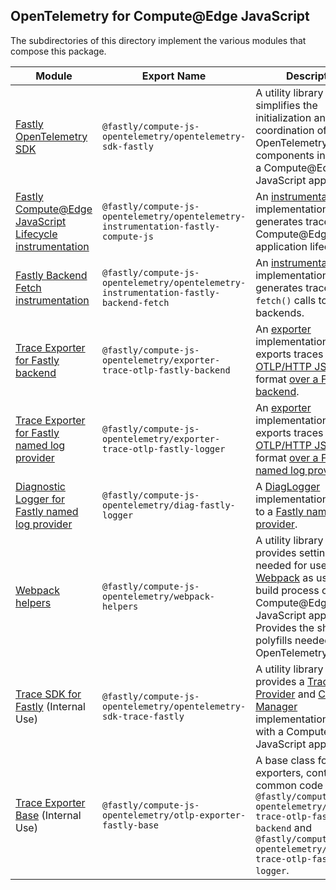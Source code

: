 ## OpenTelemetry for Compute@Edge JavaScript

The subdirectories of this directory implement the various modules that compose this package.

| **Module**                                                                                                    | **Export Name**                                                                       | Description                                                                                                                                                                                                                                                                                                                                                                                                                         |
|---------------------------------------------------------------------------------------------------------------|---------------------------------------------------------------------------------------|-------------------------------------------------------------------------------------------------------------------------------------------------------------------------------------------------------------------------------------------------------------------------------------------------------------------------------------------------------------------------------------------------------------------------------------|
| [Fastly OpenTelemetry SDK](./opentelemetry-sdk-fastly)                                                        | `@fastly/compute-js-opentelemetry/opentelemetry-sdk-fastly`                           | A utility library that simplifies the initialization and coordination of OpenTelemetry components in use with a Compute@Edge JavaScript application.                                                                                                                                                                                                                                                                                |
| [Fastly Compute@Edge JavaScript Lifecycle instrumentation](./opentelemetry-instrumentation-fastly-compute-js) | `@fastly/compute-js-opentelemetry/opentelemetry-instrumentation-fastly-compute-js`    | An [instrumentation](https://github.com/open-telemetry/opentelemetry-specification/blob/main/specification/glossary.md#instrumentation-library) implementation that generates traces for the Compute@Edge application lifecycle.                                                                                                                                                                                                    |
| [Fastly Backend Fetch instrumentation](./opentelemetry-instrumentation-fastly-backend-fetch)                  | `@fastly/compute-js-opentelemetry/opentelemetry-instrumentation-fastly-backend-fetch` | An [instrumentation](https://github.com/open-telemetry/opentelemetry-specification/blob/main/specification/glossary.md#instrumentation-library) implementation that generates traces for `fetch()` calls to Fastly backends.                                                                                                                                                                                                        |
| [Trace Exporter for Fastly backend](./exporter-trace-otlp-fastly-backend)                                     | `@fastly/compute-js-opentelemetry/exporter-trace-otlp-fastly-backend`                 | An [exporter](https://github.com/open-telemetry/opentelemetry-js/blob/main/doc/exporter-guide.md) implementation that exports traces using the [OTLP/HTTP JSON](https://github.com/open-telemetry/opentelemetry-specification/blob/main/specification/protocol/otlp.md#otlphttp) format [over a Fastly backend](https://developer.fastly.com/learning/compute/javascript/#communicating-with-backend-servers-and-the-fastly-cache). |
| [Trace Exporter for Fastly named log provider](./exporter-trace-otlp-fastly-logger)                           | `@fastly/compute-js-opentelemetry/exporter-trace-otlp-fastly-logger`                  | An [exporter](https://github.com/open-telemetry/opentelemetry-js/blob/main/doc/exporter-guide.md) implementation that exports traces using the [OTLP/HTTP JSON](https://github.com/open-telemetry/opentelemetry-specification/blob/main/specification/protocol/otlp.md#otlphttp) format [over a Fastly named log provider](https://developer.fastly.com/learning/integrations/logging).                                             |
| [Diagnostic Logger for Fastly named log provider](./diag-fastly-logger)                                       | `@fastly/compute-js-opentelemetry/diag-fastly-logger`                                 | A [DiagLogger](https://open-telemetry.github.io/opentelemetry-js-api/interfaces/diaglogger.html) implementation that logs to a [Fastly named log provider](https://developer.fastly.com/learning/integrations/logging).                                                                                                                                                                                                             |
| [Webpack helpers](./webpack-helpers)                                                                          | `@fastly/compute-js-opentelemetry/webpack-helpers`                                    | A utility library that provides settings needed for use by [Webpack](https://webpack.js.org) as used by the build process of the Compute@Edge JavaScript application. Provides the shims and polyfills needed by the OpenTelemetry libraries.                                                                                                                                                                                       |
| [Trace SDK for Fastly](./opentelemetry-sdk-trace-fastly) (Internal Use)                                       | `@fastly/compute-js-opentelemetry/opentelemetry-sdk-trace-fastly`                     | A utility library that provides a [Tracer Provider](https://open-telemetry.github.io/opentelemetry-js-api/interfaces/tracerprovider.html) and [Context Manager](https://open-telemetry.github.io/opentelemetry-js-api/interfaces/contextmanager.html) implementations for use with a Compute@Edge JavaScript application.                                                                                                           |
| [Trace Exporter Base](./otlp-exporter-fastly-base) (Internal Use)                                             | `@fastly/compute-js-opentelemetry/otlp-exporter-fastly-base`                          | A base class for exporters, containing common code used by `@fastly/compute-js-opentelemetry/exporter-trace-otlp-fastly-backend` and `@fastly/compute-js-opentelemetry/exporter-trace-otlp-fastly-logger`.                                                                                                                                                                                                                          |
